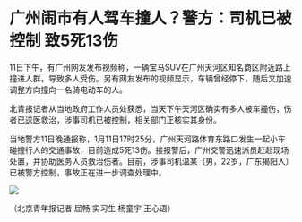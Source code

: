 # 广州闹市有人驾车撞人？警方：司机已被控制 致5死13伤

11日下午，有广州网友发布视频称，一辆宝马SUV在广州天河区知名商区附近路上撞进人群，导致多人受伤。另有网友发布的视频显示，车辆曾经停下，随后又加速调整方向撞向一名骑电动车的人。

北青报记者从当地政府工作人员处获悉，当天下午天河区确实有多人被车撞伤，伤者已送医救治，涉事司机已被控制，相关部门正核实其身份。

当地警方11日晚通报称，1月11日17时25分，广州天河路体育东路口发生一起小车碰撞行人的交通事故，目前造成5死13伤。接报警后，广州交警迅速派员赶赴现场处置，并协助医务人员救治伤者。目前，涉事司机温某（男，22岁，广东揭阳人）已被警方控制，事故正在进一步调查处理中。

![](https://inews.gtimg.com/newsapp_bt/0/15605776165/1000)

（北京青年报记者 屈畅 实习生 杨童宇 王心语）

